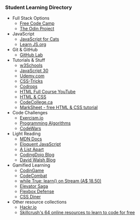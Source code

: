 ### Student Learning Directory

-   Full Stack Options
    -   [Free Code Camp](https://www.freecodecamp.org/)
    -   [The Odin Project](https://www.theodinproject.com/)
-   JavaScript
    -   [JavaScript for Cats](http://jsforcats.com/)
    -   [Learn JS.org](https://www.learn-js.org/)
-   Git & GitHub
    -   [GitHub Lab](https://lab.github.com/)
-   Tutorials & Stuff
    -   [w3Schools](https://www.w3schools.com/)
    -   [JavaScript 30](https://javascript30.com/)
    -   [Udemy.com](https://www.udemy.com/)
    -   [CSS-Tricks](https://css-tricks.com/)
    -   [Codrops](http://tympanus.net/codrops/)
    -   [HTML Full Course YouTube](https://youtu.be/pQN-pnXPaVg)
    -   [HTML & CSS](https://learn.shayhowe.com/)
    -   [CodeCollege.ca](https://codecollege.ca/)
    -   [MarkSheet - free HTML & CSS tutorial](https://marksheet.io/)
-   Code Challenges
    -   [Exercism.io](https://exercism.io/)
    -   [Programming Algorithms](https://algorithm.codingdojo.com/)
    -   [CodeWars](https://www.codewars.com/)
-   Light Reading
    -   [MDN Docs](https://developer.mozilla.org/en-US/)
    -   [Eloquent JavaScript](https://eloquentjavascript.net/)
    -   [A List Apart](https://alistapart.com/)
    -   [CodingDojo Blog](https://www.codingdojo.com/blog/category/coding-tips)
    -   [David Walsh Blog](https://davidwalsh.name/)
-   Gamified Learning
    -   [CodinGame](https://www.codingame.com/)
    -   [CodeCombat](https://codecombat.com/play)
    -   [while True: learn() on Stream (A$ 18.50)](https://store.steampowered.com/app/619150/while_True_learn/)
    -   [Elevator Saga](https://play.elevatorsaga.com/)
    -   [Flexbox Defense](http://www.flexboxdefense.com/)
    -   [CSS Diner](https://flukeout.github.io/)
-   Other resource collections
    -   [Hackr.io](https://hackr.io/)
    -   [Skillcrush's 64 online resources to learn to code for free](https://skillcrush.com/blog/64-online-resources-to-learn-to-code-for-free/)
